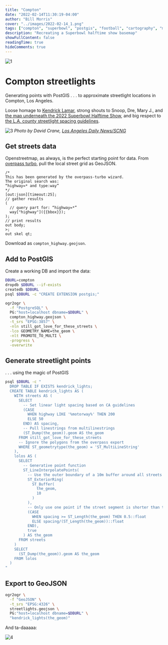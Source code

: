 ```yaml
---
title: "Compton"
date: "2022-02-14T11:30:19-04:00"
author: "Bill Morris"
cover: "../images/2022-02-14_1.png"
tags: ["compton", "superbowl", "postgis", "football", "cartography", "mapping", "hiphop"]
description: "Recreating a Superbowl halftime show basemap"
showFullContent: false
readingTime: true
hideComments: true
---
```


![1](../images/2022-02-14_1.png)

# Compton streetlights
Generating points with PostGIS . . . to approximate streetlight locations in Compton, Los Angeles.

Loose homage to [Kendrick Lamar](https://youtu.be/Z-48u_uWMHY?t=275), strong shouts to Snoop, Dre, Mary J., and [the map underneath the 2022 Superbowl Halftime Show](https://youtu.be/gdsUKphmB3Y?t=34), and big respect to [the L.A. county streetlight spacing guidelines](https://pw.lacounty.gov/tnl/streetlights/docs/guidelines.pdf).

![3](../images/2022-02-14_3.jpeg)
_Photo by David Crane, [Los Angeles Daily News/SCNG](https://www.dailynews.com/2022/02/13/fans-loved-the-super-bowl-halftime-show-celebrating-la-especially-compton/)_

## Get streets data
Openstreetmap, as always, is the perfect starting point for data. From [overpass turbo](https://overpass-turbo.eu/s/1g6d), pull the local street grid as GeoJSON.

```
/*
This has been generated by the overpass-turbo wizard.
The original search was:
“highway=* and type:way”
*/
[out:json][timeout:25];
// gather results
(
  // query part for: “highway=*”
  way["highway"]({{bbox}});
);
// print results
out body;
>;
out skel qt;
```

Download as `compton_highway.geojson`.

## Add to PostGIS
Create a working DB and import the data:

```sh
DBURL=compton
dropdb $DBURL --if-exists
createdb $DBURL
psql $DBURL -c "CREATE EXTENSION postgis;"
```

```sh
ogr2ogr \
  -f "PostgreSQL" \
  PG:"host=localhost dbname=$DBURL" \
  compton_highway.geojson \
  -t_srs "EPSG:3857" \
  -nln still_got_love_for_these_streets \
  -lco GEOMETRY_NAME=the_geom \
  -nlt PROMOTE_TO_MULTI \
  -progress \
  -overwrite
```

## Generate streetlight points
. . . using the magic of PostGIS

```sh
psql $DBURL -c "
  DROP TABLE IF EXISTS kendrick_lights;
  CREATE TABLE kendrick_lights AS (
    WITH streets AS (
      SELECT
        -- Set linear light spacing based on CA guidelines
        (CASE
          WHEN highway LIKE '%motorway%' THEN 200
          ELSE 50
        END) AS spacing,
        -- Pull linestrings from multilinestrings
        (ST_Dump(the_geom)).geom AS the_geom
      FROM still_got_love_for_these_streets
      -- Ignore the polygons from the overpass export
      WHERE ST_geometrytype(the_geom) = 'ST_MultiLineString'
    ),
    lolos AS (
      SELECT
        -- Generative point function
        ST_LineInterpolatePoints(
          -- Use the outer boundary of a 10m buffer around all streets
          ST_ExteriorRing(
            ST_Buffer(
              the_geom,
              10
            )
          ),
          -- Only use one point if the street segment is shorter than the class spacing
          (CASE
            WHEN spacing >= ST_Length(the_geom) THEN 0.5::float
            ELSE spacing/(ST_Length(the_geom))::float
          END),
          true
        ) AS the_geom
      FROM streets
    )
    SELECT
      (ST_Dump(the_geom)).geom AS the_geom
    FROM lolos
  )
"
```

## Export to GeoJSON

```sh
ogr2ogr \
  -f "GeoJSON" \
  -t_srs "EPSG:4326" \
  streetlights.geojson \
  PG:"host=localhost dbname=$DBURL" \
  "kendrick_lights(the_geom)"
```

And ta-daaaaa:

![4](../images/2022-02-14_4.png)
